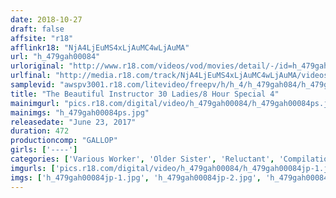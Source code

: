 ```yaml
---
date: 2018-10-27
draft: false
affsite: "r18"
afflinkr18: "NjA4LjEuMS4xLjAuMC4wLjAuMA"
url: "h_479gah00084"
urloriginal: "http://www.r18.com/videos/vod/movies/detail/-/id=h_479gah00084"
urlfinal: "http://media.r18.com/track/NjA4LjEuMS4xLjAuMC4wLjAuMA/videos/vod/movies/detail/-/id=h_479gah00084"
samplevid: "awspv3001.r18.com/litevideo/freepv/h/h_4/h_479gah084/h_479gah084_dmb_w.mp4"
title: "The Beautiful Instructor 30 Ladies/8 Hour Special 4"
mainimgurl: "pics.r18.com/digital/video/h_479gah00084/h_479gah00084ps.jpg"
mainimgs: "h_479gah00084ps.jpg"
releasedate: "June 23, 2017"
duration: 472
productioncomp: "GALLOP"
girls: ['----']
categories: ['Various Worker', 'Older Sister', 'Reluctant', 'Compilation', 'Over 4 Hours', 'Hi-Def']
imgurls: ['pics.r18.com/digital/video/h_479gah00084/h_479gah00084jp-1.jpg', 'pics.r18.com/digital/video/h_479gah00084/h_479gah00084jp-2.jpg', 'pics.r18.com/digital/video/h_479gah00084/h_479gah00084jp-3.jpg', 'pics.r18.com/digital/video/h_479gah00084/h_479gah00084jp-4.jpg', 'pics.r18.com/digital/video/h_479gah00084/h_479gah00084jp-5.jpg', 'pics.r18.com/digital/video/h_479gah00084/h_479gah00084jp-6.jpg', 'pics.r18.com/digital/video/h_479gah00084/h_479gah00084jp-7.jpg', 'pics.r18.com/digital/video/h_479gah00084/h_479gah00084jp-8.jpg', 'pics.r18.com/digital/video/h_479gah00084/h_479gah00084jp-9.jpg', 'pics.r18.com/digital/video/h_479gah00084/h_479gah00084jp-10.jpg', 'pics.r18.com/digital/video/h_479gah00084/h_479gah00084jp-11.jpg', 'pics.r18.com/digital/video/h_479gah00084/h_479gah00084jp-12.jpg', 'pics.r18.com/digital/video/h_479gah00084/h_479gah00084jp-13.jpg', 'pics.r18.com/digital/video/h_479gah00084/h_479gah00084jp-14.jpg', 'pics.r18.com/digital/video/h_479gah00084/h_479gah00084jp-15.jpg', 'pics.r18.com/digital/video/h_479gah00084/h_479gah00084jp-16.jpg', 'pics.r18.com/digital/video/h_479gah00084/h_479gah00084jp-17.jpg', 'pics.r18.com/digital/video/h_479gah00084/h_479gah00084jp-18.jpg', 'pics.r18.com/digital/video/h_479gah00084/h_479gah00084jp-19.jpg', 'pics.r18.com/digital/video/h_479gah00084/h_479gah00084jp-20.jpg']
imgs: ['h_479gah00084jp-1.jpg', 'h_479gah00084jp-2.jpg', 'h_479gah00084jp-3.jpg', 'h_479gah00084jp-4.jpg', 'h_479gah00084jp-5.jpg', 'h_479gah00084jp-6.jpg', 'h_479gah00084jp-7.jpg', 'h_479gah00084jp-8.jpg', 'h_479gah00084jp-9.jpg', 'h_479gah00084jp-10.jpg', 'h_479gah00084jp-11.jpg', 'h_479gah00084jp-12.jpg', 'h_479gah00084jp-13.jpg', 'h_479gah00084jp-14.jpg', 'h_479gah00084jp-15.jpg', 'h_479gah00084jp-16.jpg', 'h_479gah00084jp-17.jpg', 'h_479gah00084jp-18.jpg', 'h_479gah00084jp-19.jpg', 'h_479gah00084jp-20.jpg']
---
```

